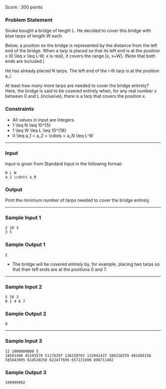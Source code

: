 Score : 300 points

### Problem Statement

Snuke bought a bridge of length L.
He decided to cover this bridge with blue tarps of length W each.

Below, a position on the bridge is represented by the distance from the left end of the bridge.
When a tarp is placed so that its left end is at the position x (0 \leq x \leq L-W, x is real), it covers the range [x, x+W]. (Note that both ends are included.)

He has already placed N tarps.
The left end of the i-th tarp is at the position a\_i.

At least how many more tarps are needed to cover the bridge entirely?
Here, the bridge is said to be covered entirely when, for any real number x between 0 and L (inclusive), there is a tarp that covers the position x.

### Constraints

* All values in input are integers.
* 1 \leq N \leq 10^{5}
* 1 \leq W \leq L \leq 10^{18}
* 0 \leq a\_1 < a\_2 < \cdots < a\_N \leq L-W

---

### Input

Input is given from Standard Input in the following format:

```
N L W
a_1 \cdots a_N
```

### Output

Print the minimum number of tarps needed to cover the bridge entirely.

---

### Sample Input 1

```
2 10 3
3 5
```

### Sample Output 1

```
2
```

* The bridge will be covered entirely by, for example, placing two tarps so that their left ends are at the positions 0 and 7.

---

### Sample Input 2

```
5 10 3
0 1 4 6 7
```

### Sample Output 2

```
0
```

---

### Sample Input 3

```
12 1000000000 5
18501490 45193578 51176297 126259763 132941437 180230259 401450156 585843095 614520250 622477699 657221699 896711402
```

### Sample Output 3

```
199999992
```